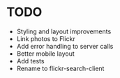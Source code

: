 # TODO

-   Styling and layout improvements
-   Link photos to Flickr
-   Add error handling to server calls
-   Better mobile layout
-   Add tests
-   Rename to flickr-search-client
